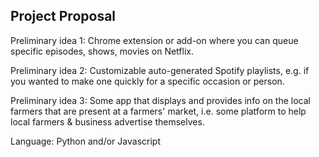 Project Proposal
---------------

Preliminary idea 1: Chrome extension or add-on where you can queue specific episodes, shows, movies on Netflix.

Preliminary idea 2: Customizable auto-generated Spotify playlists, e.g. if you wanted to make one quickly for a specific occasion or person.

Preliminary idea 3: Some app that displays and provides info on the local farmers that are present at a farmers' market, i.e. some platform to help local farmers & business advertise themselves.

Language: Python and/or Javascript  
